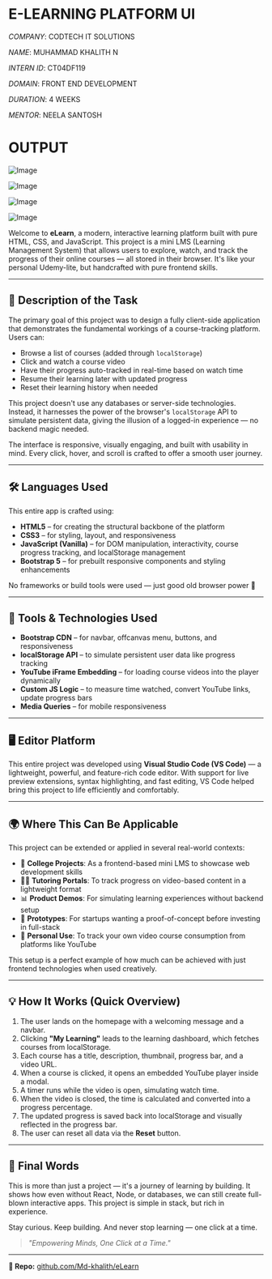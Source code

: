 # E-LEARNING PLATFORM UI

*COMPANY*: CODTECH IT SOLUTIONS

*NAME*: MUHAMMAD KHALITH N

*INTERN ID*: CT04DF119

*DOMAIN*: FRONT END DEVELOPMENT

*DURATION*: 4 WEEKS

*MENTOR*: NEELA SANTOSH

# OUTPUT

![Image](https://github.com/user-attachments/assets/fb43a6c8-a636-4078-9637-99f549522dd8)

![Image](https://github.com/user-attachments/assets/b98f8e85-9779-460f-8b48-f92098c31b19)

![Image](https://github.com/user-attachments/assets/6d09eaab-ddd1-47a5-a413-b93a2da19797)

![Image](https://github.com/user-attachments/assets/6b5dad21-abab-419c-8565-f9b434a24889)

Welcome to **eLearn**, a modern, interactive learning platform built with pure HTML, CSS, and JavaScript. This project is a mini LMS (Learning Management System) that allows users to explore, watch, and track the progress of their online courses — all stored in their browser. It's like your personal Udemy-lite, but handcrafted with pure frontend skills.

---

## 🚀 Description of the Task

The primary goal of this project was to design a fully client-side application that demonstrates the fundamental workings of a course-tracking platform. Users can:

- Browse a list of courses (added through `localStorage`)
- Click and watch a course video
- Have their progress auto-tracked in real-time based on watch time
- Resume their learning later with updated progress
- Reset their learning history when needed

This project doesn't use any databases or server-side technologies. Instead, it harnesses the power of the browser's `localStorage` API to simulate persistent data, giving the illusion of a logged-in experience — no backend magic needed.

The interface is responsive, visually engaging, and built with usability in mind. Every click, hover, and scroll is crafted to offer a smooth user journey.

---

## 🛠️ Languages Used

This entire app is crafted using:

- **HTML5** – for creating the structural backbone of the platform
- **CSS3** – for styling, layout, and responsiveness
- **JavaScript (Vanilla)** – for DOM manipulation, interactivity, course progress tracking, and localStorage management
- **Bootstrap 5** – for prebuilt responsive components and styling enhancements

No frameworks or build tools were used — just good old browser power 💪

---

## 🧰 Tools & Technologies Used

- **Bootstrap CDN** – for navbar, offcanvas menu, buttons, and responsiveness
- **localStorage API** – to simulate persistent user data like progress tracking
- **YouTube iFrame Embedding** – for loading course videos into the player dynamically
- **Custom JS Logic** – to measure time watched, convert YouTube links, update progress bars
- **Media Queries** – for mobile responsiveness

---

## 🖥️ Editor Platform

This entire project was developed using **Visual Studio Code (VS Code)** — a lightweight, powerful, and feature-rich code editor. With support for live preview extensions, syntax highlighting, and fast editing, VS Code helped bring this project to life efficiently and comfortably.

---

## 🌍 Where This Can Be Applicable

This project can be extended or applied in several real-world contexts:

- 🏫 **College Projects**: As a frontend-based mini LMS to showcase web development skills
- 👨‍🏫 **Tutoring Portals**: To track progress on video-based content in a lightweight format
- 📊 **Product Demos**: For simulating learning experiences without backend setup
- 🧪 **Prototypes**: For startups wanting a proof-of-concept before investing in full-stack
- 🏡 **Personal Use**: To track your own video course consumption from platforms like YouTube

This setup is a perfect example of how much can be achieved with just frontend technologies when used creatively.

---

## 💡 How It Works (Quick Overview)

1. The user lands on the homepage with a welcoming message and a navbar.
2. Clicking **"My Learning"** leads to the learning dashboard, which fetches courses from localStorage.
3. Each course has a title, description, thumbnail, progress bar, and a video URL.
4. When a course is clicked, it opens an embedded YouTube player inside a modal.
5. A timer runs while the video is open, simulating watch time.
6. When the video is closed, the time is calculated and converted into a progress percentage.
7. The updated progress is saved back into localStorage and visually reflected in the progress bar.
8. The user can reset all data via the **Reset** button.

---

## 🎯 Final Words

This is more than just a project — it's a journey of learning by building. It shows how even without React, Node, or databases, we can still create full-blown interactive apps. This project is simple in stack, but rich in experience.

Stay curious. Keep building. And never stop learning — one click at a time.

> *"Empowering Minds, One Click at a Time."*

---

**🔗 Repo:** [github.com/Md-khalith/eLearn](https://github.com/Md-khalith/eLearn)
